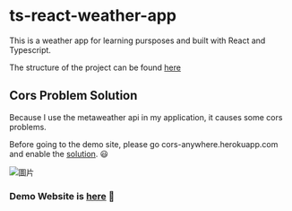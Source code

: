 # ts-react-weather-app

This is a weather app for learning pursposes and built with React and Typescript.

The structure of the project can be found <a href="https://dev.to/nilanth/redux-toolkit-the-standard-way-to-write-redux-2g32">here</a> 
    
<h2> Cors Problem Solution </h2>   

Because I use the metaweather api in my application, it causes some cors problems.

Before going to the demo site, please go cors-anywhere.herokuapp.com and enable the <a href="https://cors-anywhere.herokuapp.com/corsdemo">solution</a>. 😃


![圖片](https://user-images.githubusercontent.com/23102035/138653907-b2183239-fa8c-4f01-bfca-6a5f08d4cd05.png)


<h3>
    Demo Website is <a href="https://nilswg.github.io/ts-react-weather-app/">here</a> 🚀
</h3>
